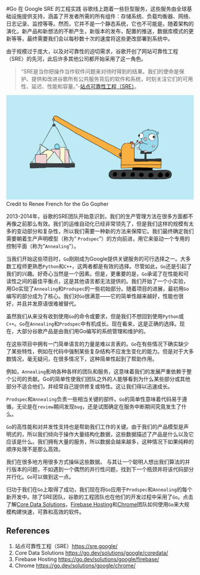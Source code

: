#Go 在 Google SRE 的工程实践
谷歌线上跑着一些巨型服务，这些服务由全球基础设施提供支持，涵盖了开发者所需的所有组件：存储系统、负载均衡器、网络、日志记录、监控等等。然而，它并不是一个静态系统，它也不可能是。随着架构的演化，新产品和新想法的不断产生，新版本的发布，配置的推送，数据库模式的更新等等，最终需要我们会以每秒数十次的速度将这些更改部署到系统中。

由于规模过于庞大，以及对可靠性的迫切需求，谷歌开创了网站可靠性工程（SRE）的先河，此后许多其他公司都开始采用了这一角色。
> “SRE是当你把操作当作软件问题来对待时得到的结果。我们的使命是保护、提供和改进谷歌所有公共服务背后的软件和系统，时刻关注它们的可用性、延迟、性能和容量。”-[站点可靠性工程（SRE）](https://sre.google/)。

![Credit to Renee French for the Go Gopher](../static/images/w15-actuating-google-production-how-googles-sre-team-uses-go/gosreheader.png
)
Credit to Renee French for the Go Gopher


2013-2014年，谷歌的SRE团队开始意识到，我们的生产管理方法在很多方面都不再像之前那么有效。我们的运维自动化已经非常领先了，但是我们这样的规模有太多的变动部分和复杂性，所以我们需要一种新的方法来保障它。我们最终确定我们需要朝着生产声明模型（称为“ `Prodspec`”）的方向前进，用它来驱动一个专用的控制平面（称为“`Annealing`”）。

当我们开始这些项目时，`Go`刚刚成为Google提供关键服务的可行选择之一。大多数工程师更熟悉`Python`和`C++`，这两者都是有效的选择。尽管如此，`Go`还是引起了我们的兴趣。好奇心当然是一个因素。但是，更重要的是，`Go`承诺了在性能和可读性之间的最佳平衡点，这是其他语言都无法提供的。我们开始了一个小实验， 用Go实现了`Annealing`和`Prodspec`的一些初始部分。随着项目的进展，最初用`Go`编写的部分成为了核心。我们对`Go`很满意——它的简单性越来越好，性能也很好，并且并发原语很难被替代。

虽然我们从来没有收到使用`Go`的命令或要求，但是我们不想回到使用`Python`或`C++`。`Go`在`Annealing`和`Prodspec`中有机成长。现在看来，这是正确的选择。现在，大部分谷歌产品是由我们用Go编写的系统管理和维护的。

在这些项目中拥有一门简单语言的力量是难以言表的。`Go`在有些情况下确实缺少了某些特性，例如在代码中强制某些复杂结构不应发生变化的能力。但是对于大多数情况，毫无疑问，在很多情况下，这种简单性起到了帮助作用。

例如，`Annealing`影响各种各样的团队和服务，这意味着我们的发展严重依赖于整个公司的贡献。Go的简单性使我们团队之外的人能够看到为什么某些部分或其他部分不适合他们，并经常自己提供修复或特性。这让我们得以迅速成长。

`Prodspec`和`Annealing`负责一些相当关键的部件。`Go`的简单性意味着代码易于遵循，无论是在`review`期间发现`bug`，还是试图确定在服务中断期间究竟发生了什么。

`Go`的高性能和对并发性支持也是帮助我们工作的关键。由于我们的产品模型是声明式的，所以我们倾向于操作大量结构化数据，这些数据描述了产品是什么以及它应该是什么。我们拥有大量的服务，所以数据会越来越多，这种情况下如果纯粹的顺序处理不是那么高效。

我们在很多地方用很多方式操纵这些数据。 与其让一个聪明人想出我们算法的并行版本的问题，不如遇到一个偶然的并行性问题，找到下一个瓶颈并将该代码部分并行化。`Go`可以做到这一点。

归功于我们在`Go`上取得了成功，我们现在将`Go`应用于`Prodspec`和`Annealing`的每个新开发中。除了SRE团队，谷歌的工程团队也在他们的开发过程中采用了`Go`。点击了解[Core Data Solutions](https://go.dev/solutions/google/coredata/)，[Firebase Hosting](https://go.dev/solutions/google/firebase/)和[Chrome](https://go.dev/solutions/google/chrome/)团队如何使用`Go`来大规模构建快速，可靠和高效的软件。


## References
1. 站点可靠性工程（SRE）https://sre.google/
2. Core Data Solutions https://go.dev/solutions/google/coredata/
3. Firebase Hosting https://go.dev/solutions/google/firebase/
4. Chrome https://go.dev/solutions/google/chrome/